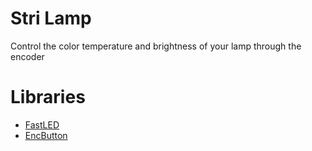 # Stri Lamp

Сontrol the color temperature and brightness of your lamp through the encoder

# Libraries
- [FastLED](https://github.com/FastLED/FastLED)
- [EncButton](https://github.com/GyverLibs/EncButton)
